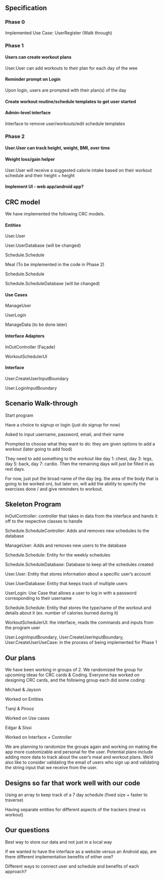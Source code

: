 ## Specification
### Phase 0

Implemented Use Case: UserRegister (Walk through)

### Phase 1

#### Users can create workout plans

User.User can add workouts to their plan for each day of the wee

#### Reminder prompt on Login

Upon login, users are prompted with their plan(s) of the day

#### Create workout routine/schedule templates to get user started 

#### Admin-level interface
Interface to remove user/workouts/edit schedule templates


### Phase 2
#### User.User can track height, weight, BMI, over time

#### Weight loss/gain helper
User.User will receive a suggested calorie intake based on their workout schedule and their height + height

#### Implement UI - web app/android app?




## CRC model
We have implemented the following CRC models.
#### Entities

User.User

User.UserDatabase (will be changed)

Schedule.Schedule

Meal (To be implemented in the code in Phase 2)

Schedule.Schedule

Schedule.ScheduleDatabase (will be changed)

#### Use Cases

ManageUser

UserLogin

ManageData (to be done later)

#### Interface Adapters

InOutController (Façade)

WorkoutSchedulerUI

#### Interface

User.CreateUserInputBoundary

User.LoginInputBoundary


## Scenario Walk-through
Start program

Have a choice to signup or login (just do signup for now)

Asked to input username, password, email, and their name

Prompted to choose what they want to do: they are given options to add a workout (later going to add food)

They need to add something to the workout like day 1: chest, day 3: legs, day 5: back, day 7: cardio. Then the remaining days will just be filled in as rest days.

For now, just put the broad name of the day (eg. the area of the body that is going to be worked on), but later on, will add the ability to specify the exercises done / and give reminders to workout.

## Skeleton Program
InOutController: controller that takes in data from the interface and hands it off to the respective classes to handle

Schedule.ScheduleController: Adds and removes new schedules to the database

ManageUser: Adds and removes new users to the database

Schedule.Schedule: Entity for the weekly schedules 

Schedule.ScheduleDatabase: Database to keep all the schedules created

User.User: Entity that stores information about a specific user’s account

User.UserDatabase: Entity that keeps track of multiple users

UserLogin: Use Case that allows a user to log in with a password corresponding to their username

Schedule.Schedule: Entity that stores the type/name of the workout and details about it (ex. number of calories burned during it)

WorkoutSchedulerUI: the interface, reads the commands and inputs from the program user

User.LoginInputBoundary, User.CreateUserInputBoundary, User.CreateUserUseCase: in the process of being implemented for Phase 1

## Our plans

We have been working in groups of 2. We randomized the group for upcoming ideas for CRC cards & Coding. Everyone has worked on designing CRC cards, and the following group each did some coding:

Michael & Jayson

Worked on Entities

Tianji & Pirooz

Worked on Use cases

Edgar & Sissi

Worked on Interface + Controller


We are planning to randomize the groups again and working on making the app more customizable and personal for the user. Potential plans include adding more data to track about the user’s meal and workout plans. We’d also like to consider validating the email of users who sign up and validating the string input that we receive from the user.


## Designs so far that work well with our code

Using an array to keep track of a 7 day schedule (fixed size + faster to traverse)

Having separate entities for different aspects of the trackers (meal vs workout)

## Our questions

Best way to store our data and not just in a local way

If we wanted to have the interface as a website versus an Android app, are there different implementation benefits of either one?

Different ways to connect user and schedule and benefits of each approach?
